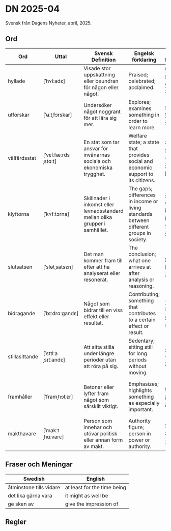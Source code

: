 # DN 2025-04
Svensk från Dagens Nyheter, april, 2025.

## Ord

| Ord   | Uttal           | Svensk Definition                                         | Engelsk förklaring                      | Kinesisk förklaring   | Exempel mening                                         |
|-------|-----------------|------------------------------------------------------------|-----------------------------------------|-----------------------|--------------------------------------------------------|
| hyllade | [ˈhʏlːadɛ]       | Visade stor uppskattning eller beundran för någon eller något.        | Praised; celebrated; acclaimed.             | 赞扬的，称颂的，受到高度评价的。 | Artisten hyllades av publiken efter konserten.                           |
| utforskar | [ˈʉːtˌfɔrskar]   | Undersöker något noggrant för att lära sig mer.                      | Explores; examines something in order to learn more. | 探索，研究，调查。          | Hon utforskar möjligheterna till ett nytt projekt.                      |
| välfärdsstat  | [ˈvɛlːfæːrdsˌstɑːt]  | En stat som tar ansvar för invånarnas sociala och ekonomiska trygghet. | Welfare state; a state that provides social and economic support to its citizens. | 福利国家，保障社会和经济安全的国家。 | Sverige är känt som en välfärdsstat med gratis sjukvård och utbildning.        |
| klyftorna | [ˈkʏfːtɔrna] | Skillnader i inkomst eller levnadsstandard mellan olika grupper i samhället. | The gaps; differences in income or living standards between different groups in society. | 差距，社会中不同群体之间的收入或生活水平差异。 | Klyftorna mellan rika och fattiga har ökat de senaste åren.               |
| slutsatsen | [ˈslɵtˌsatsɛn]       | Det man kommer fram till efter att ha analyserat eller resonerat.     | The conclusion; what one arrives at after analysis or reasoning. | 结论；推断的结果。        | Efter utredningen drog de slutsatsen att branden var anlagd.             |
| bidragande | [ˈbɪːdrɑːɡandɛ] | Något som bidrar till en viss effekt eller resultat. | Contributing; something that contributes to a certain effect or result. | 贡献的，导致某种效果或结果的。 | Många faktorer var bidragande till den ekonomiska krisen.               |
| stillasittande | [ˈstɪlːaˌsɪtːandɛ] | Att sitta stilla under längre perioder utan att röra på sig.        | Sedentary; sitting still for long periods without moving. | 久坐的，长时间不动的。     | Ett stillasittande livsstil kan leda till hälsoproblem. |
| framhåller | [ˈframˌhɔlːɛr]     | Betonar eller lyfter fram något som särskilt viktigt.                | Emphasizes; highlights something as especially important. | 强调，指出，提出。            | Läraren framhöll vikten av att komma i tid till lektionerna.             |
| makthavare | [ˈmakːtˌhɑːvarɛ]  | Person som innehar och utövar politisk eller annan form av makt.         | Authority figure; person in power or authority.  | 掌权者，权力人士。              | Makthavare måste ta ansvar för sina beslut inför folket.                        |



## Fraser och Meningar
| Swedish       | English         |
|---------------|-----------------|
| åtminstone tills vidare  | at least for the time being |
| det lika gärna vara    | it might as well be             |
| ge sken av    | give the impression of      |

## Regler

